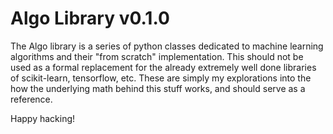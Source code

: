 # Algo Library v0.1.0
The Algo library is a series of python classes dedicated to machine learning algorithms and their "from scratch" implementation. This should not be used as a formal replacement for the already extremely well done libraries of scikit-learn, tensorflow, etc. These are simply my explorations into the how the underlying math behind this stuff works, and should serve as a reference.

Happy hacking!
